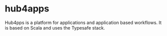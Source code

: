 hub4apps
========

Hub4pps is a platform for applications and application based workflows. It is based on Scala and uses the Typesafe stack.

